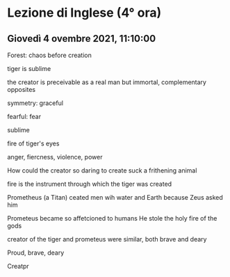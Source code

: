 #  Lezione di Inglese (4° ora)
## Giovedì 4 ovembre 2021, 11:10:00


Forest: chaos before creation


tiger is sublime

the creator is preceivable as a real man but immortal, complementary opposites



symmetry: graceful

fearful: fear

sublime

fire of tiger's eyes

anger, fiercness, violence, power

How could the creator so daring to create suck a frithening animal

fire is the instrument through which the tiger was created


Prometheus (a Titan) ceated men wih water and Earth because Zeus asked him

Prometeus became so affetcioned to humans
He stole the holy fire of the gods


creator of the tiger and prometeus were similar, both brave and deary

Proud, brave, deary



Creatpr
<!--stackedit_data:
eyJoaXN0b3J5IjpbMTY3NDkxNTUwMSwtMTc3MjI4Mjk0NCwtMT
k0NDc5MDY2NV19
-->